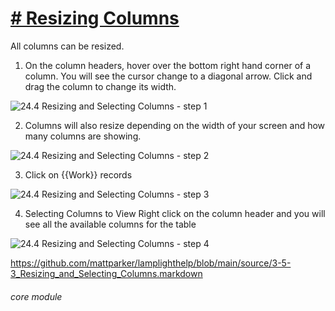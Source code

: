 # [# Resizing Columns](https://new.lamplight.online/en/view/details/what/body/id/44)

All columns can be resized.
1. On the column headers, hover over the bottom right hand corner of a column. You will see the cursor change to a diagonal arrow. Click and drag the column to change its width.

![24.4 Resizing and Selecting Columns - step 1](24.4_Resizing_and_Selecting_Columns_im_1.png)

2. Columns will also resize depending on the width of your screen and how many columns are showing.

![24.4 Resizing and Selecting Columns - step 2](24.4_Resizing_and_Selecting_Columns_im_2.png)

3. Click on {{Work}} records

![24.4 Resizing and Selecting Columns - step 3](24.4_Resizing_and_Selecting_Columns_im_3.png)

4. Selecting Columns to View Right click on the column header and you will see all the available columns for the table

![24.4 Resizing and Selecting Columns - step 4](24.4_Resizing_and_Selecting_Columns_im_4.png)

https://github.com/mattparker/lamplighthelp/blob/main/source/3-5-3_Resizing_and_Selecting_Columns.markdown

###### core module